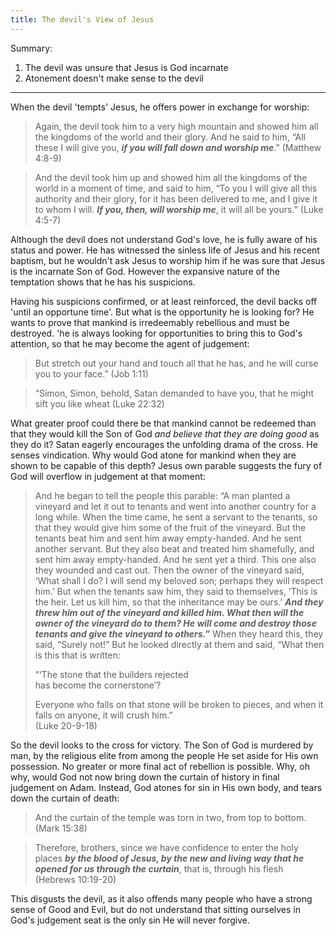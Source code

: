 ```yaml
---
title: The devil's View of Jesus
--- 
```


Summary:

1. The devil was unsure that Jesus is God incarnate
2. Atonement doesn't make sense to the devil

---

When the devil 'tempts' Jesus, he offers power in exchange for worship:

> Again, the devil took him to a very high mountain and showed him all the kingdoms of the world and their glory. And he said to him, “All these I will give you, ***if you will fall down and worship me***.” (Matthew 4:8-9)


> And the devil took him up and showed him all the kingdoms of the world in a moment of time, and said to him, “To you I will give all this authority and their glory, for it has been delivered to me, and I give it to whom I will. ***If you, then, will worship me***, it will all be yours.” (Luke 4:5-7)

Although the devil does not understand God's love, he is fully aware of his status and power. He has witnessed the sinless life of Jesus and his recent baptism, but he wouldn't ask Jesus to worship him if he was sure that Jesus is the incarnate Son of God. However the expansive nature of the temptation shows that he has his suspicions.

Having his suspicions confirmed, or at least reinforced, the devil backs off 'until an opportune time'. But what is the opportunity he is looking for? He wants to prove that mankind is irredeemably rebellious and must be destroyed. 'he is always looking for opportunities to bring this to God's attention, so that he may become the agent of judgement:

> But stretch out your hand and touch all that he has, and he will curse you to your face.” (Job 1:11)

> “Simon, Simon, behold, Satan demanded to have you, that he might sift you like wheat (Luke 22:32)

What greater proof could there be that mankind cannot be redeemed than that they would kill the Son of God *and believe that they are doing good* as they do it? Satan eagerly encourages the unfolding drama of the cross. He senses vindication. Why would God atone for mankind when they are shown to be capable of this depth? Jesus own parable suggests the fury of God will overflow in judgement at that moment:

> And he began to tell the people this parable: “A man planted a vineyard and let it out to tenants and went into another country for a long while. When the time came, he sent a servant to the tenants, so that they would give him some of the fruit of the vineyard. But the tenants beat him and sent him away empty-handed. And he sent another servant. But they also beat and treated him shamefully, and sent him away empty-handed. And he sent yet a third. This one also they wounded and cast out. Then the owner of the vineyard said, ‘What shall I do? I will send my beloved son; perhaps they will respect him.’ But when the tenants saw him, they said to themselves, ‘This is the heir. Let us kill him, so that the inheritance may be ours.’ ***And they threw him out of the vineyard and killed him. What then will the owner of the vineyard do to them? He will come and destroy those tenants and give the vineyard to others.”*** When they heard this, they said, “Surely not!” But he looked directly at them and said, “What then is this that is written:
>
> “‘The stone that the builders rejected  
>  has become the cornerstone’?
>
> Everyone who falls on that stone will be broken to pieces, and when it falls on anyone, it will crush him.”  
(Luke 20-9-18)

So the devil looks to the cross for victory. The Son of God is murdered by man, by the religious elite from among the people He set aside for His own possession. No greater or more final act of rebellion is possible. Why, oh why, would God not now bring down the curtain of history in final judgement on Adam. Instead, God atones for sin in His own body, and tears down the curtain of death:

> And the curtain of the temple was torn in two, from top to bottom. (Mark 15:38)

> Therefore, brothers, since we have confidence to enter the holy places ***by the blood of Jesus, by the new and living way that he opened for us through the curtain***, that is, through his flesh (Hebrews 10:19-20)

This disgusts the devil, as it also offends many people who have a strong sense of Good and Evil, but do not understand that sitting ourselves in God's judgement seat is the only sin He will never forgive.
